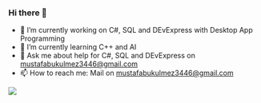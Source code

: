 ### Hi there 👋

- 🔭 I’m currently working on C#, SQL and DEvExpress with Desktop App Programming
- 🌱 I’m currently learning C++ and AI
- 💬 Ask me about help for C#, SQL and DEvExpress on mustafabukulmez3446@gmail.com
- 📫 How to reach me: Mail on mustafabukulmez3446@gmail.com
<!--
Here are some ideas to get you started:
- 🔭 I’m currently working on ...
- 🌱 I’m currently learning ...
- 👯 I’m looking to collaborate on ...
- 🤔 I’m looking for help with ...
- 💬 Ask me about ...
- 📫 How to reach me: ...
- 😄 Pronouns: ...
- ⚡ Fun fact: ...
-->
<img src="https://github-readme-stats.vercel.app/api?username=MustafaBKLZ&&show_icons=true&title_color=ffffff&icon_color=bb2acf&text_color=daf7dc&bg_color=151515">
